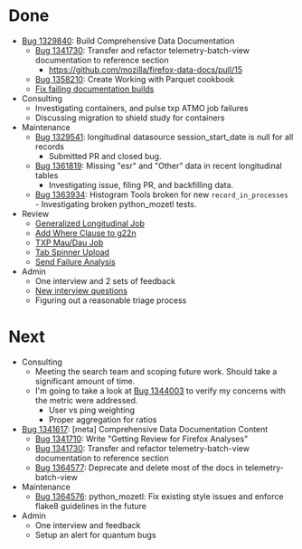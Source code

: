 # Done

* [Bug 1329840](http://bugzil.la/1329840): Build Comprehensive Data Documentation
    * [Bug 1341730](http://bugzil.la/1341730): Transfer and refactor telemetry-batch-view documentation to reference section
        * https://github.com/mozilla/firefox-data-docs/pull/15
    * [Bug 1358210](http://bugzil.la/1358210): Create Working with Parquet cookbook
    * [Fix failing documentation builds](https://github.com/mozilla/firefox-data-docs/pull/16)
* Consulting
  * Investigating containers, and pulse txp ATMO job failures
  * Discussing migration to shield study for containers
* Maintenance
  * [Bug 1329541](http://bugzil.la/1329541): longitudinal datasource session_start_date is null for all records
    * Submitted PR and closed bug.
  * [Bug 1361819](http://bugzil.la/1361819): Missing "esr" and "Other" data in recent longitudinal tables
    * Investigating issue, filing PR, and backfilling data.
  * [Bug 1363934](http://bugzil.la/1363934): Histogram Tools broken for new `record_in_processes` - 
    Investigating broken python_mozetl tests.
* Review
  * [Generalized Longitudinal Job](https://github.com/mozilla/telemetry-batch-view/pull/203)
  * [Add Where Clause to g22n](https://mail.google.com/mail/u/0/#search/requested+your+review/15bfd20d01d93fb2)
  * [TXP Mau/Dau Job](https://github.com/mozilla/python_mozetl/pull/28)
  * [Tab Spinner Upload](https://github.com/mozilla/python_mozetl/pull/29)
  * [Send Failure Analysis](https://github.com/mozilla/mozilla-reports/pull/61)
* Admin
  * One interview and 2 sets of feedback
  * [New interview questions](https://github.com/mozilla/harter_interview/commit/9f7b6a59d8bddd2533c3815b9467d71a1ca325b7)
  * Figuring out a reasonable triage process

# Next

* Consulting
    * Meeting the search team and scoping future work.
      Should take a significant amount of time.
    * I'm going to take a look at
      [Bug 1344003](https://bugzilla.mozilla.org/show_bug.cgi?id=1344003)
      to verify my concerns with the metric were addressed.
      * User vs ping weighting
      * Proper aggregation for ratios
* [Bug 1341617](http://bugzil.la/1341617): [meta] Comprehensive Data Documentation Content
    * [Bug 1341710](http://bugzil.la/1341710): Write "Getting Review for Firefox Analyses"
    * [Bug 1341730](http://bugzil.la/1341730): Transfer and refactor telemetry-batch-view documentation to reference section
    * [Bug 1364577](http://bugzil.la/1364577): Deprecate and delete most of the docs in telemetry-batch-view
* Maintenance
    * [Bug 1364576](http://bugzil.la/1364576): python_mozetl: Fix existing style issues and enforce flake8 guidelines in the future
* Admin
    * One interview and feedback
    * Setup an alert for quantum bugs


